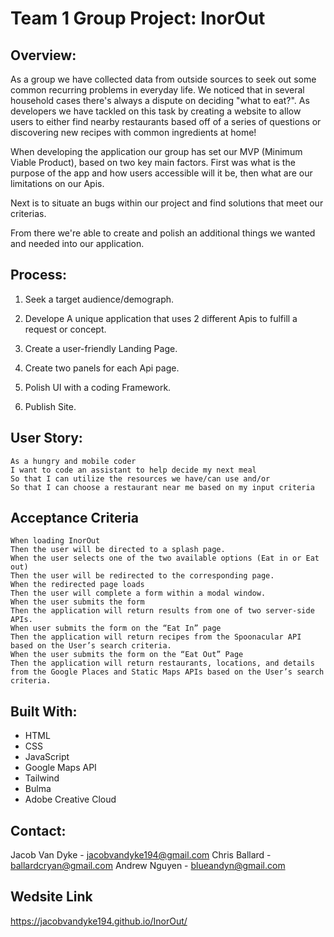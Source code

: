 # Team 1 Group Project: InorOut

## Overview:
As a group we have collected data from outside sources to seek out some common recurring problems in everyday life. We noticed that in several household cases there's always a dispute on deciding "what to eat?". As developers we have tackled on this task by creating a website to allow users to either find nearby restaurants based off of a series of questions or discovering new recipes with common ingredients at home!

When developing the application our group has set our MVP (Minimum Viable Product), based on two key main factors. First was what is the purpose of the app and how users accessible will it be, then what are our limitations on our Apis. 

Next is to situate an bugs within our project and find solutions that meet our criterias.

From there we're able to create and polish an additional things we wanted and needed into our application.

## Process:

1. Seek a target audience/demograph.

2. Develope A unique application that uses 2 different Apis to fulfill a request or  concept.

3. Create a user-friendly Landing Page.

4. Create two panels for each Api page.

5. Polish UI with a coding Framework.

6. Publish Site.

## User Story:

```
As a hungry and mobile coder
I want to code an assistant to help decide my next meal
So that I can utilize the resources we have/can use and/or
So that I can choose a restaurant near me based on my input criteria

```

## Acceptance Criteria

```
When loading InorOut
Then the user will be directed to a splash page.
When the user selects one of the two available options (Eat in or Eat out)
Then the user will be redirected to the corresponding page.
When the redirected page loads
Then the user will complete a form within a modal window.
When the user submits the form
Then the application will return results from one of two server-side APIs.
When user submits the form on the “Eat In” page
Then the application will return recipes from the Spoonacular API based on the User’s search criteria.
When the user submits the form on the “Eat Out” Page
Then the application will return restaurants, locations, and details from the Google Places and Static Maps APIs based on the User’s search criteria.

```

## Built With:

* HTML 
* CSS 
* JavaScript
* Google Maps API
* Tailwind
* Bulma
* Adobe Creative Cloud

## Contact:

Jacob Van Dyke - jacobvandyke194@gmail.com
Chris Ballard - ballardcryan@gmail.com
Andrew Nguyen - blueandyn@gmail.com

## Wedsite Link

https://jacobvandyke194.github.io/InorOut/
